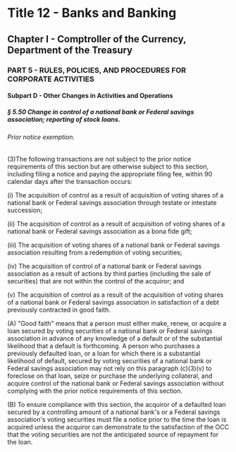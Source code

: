 
# Title 12 - Banks and Banking
## Chapter I - Comptroller of the Currency, Department of the Treasury
### PART 5 - RULES, POLICIES, AND PROCEDURES FOR CORPORATE ACTIVITIES
#### Subpart D - Other Changes in Activities and Operations
##### § 5.50 Change in control of a national bank or Federal savings association; reporting of stock loans.
###### Prior notice exemption.

(3)The following transactions are not subject to the prior notice requirements of this section but are otherwise subject to this section, including filing a notice and paying the appropriate filing fee, within 90 calendar days after the transaction occurs:

(i) The acquisition of control as a result of acquisition of voting shares of a national bank or Federal savings association through testate or intestate succession;

(ii) The acquisition of control as a result of acquisition of voting shares of a national bank or Federal savings association as a bona fide gift;

(iii) The acquisition of voting shares of a national bank or Federal savings association resulting from a redemption of voting securities;

(iv) The acquisition of control of a national bank or Federal savings association as a result of actions by third parties (including the sale of securities) that are not within the control of the acquiror; and

(v) The acquisition of control as a result of the acquisition of voting shares of a national bank or Federal savings association in satisfaction of a debt previously contracted in good faith.

(A) "Good faith" means that a person must either make, renew, or acquire a loan secured by voting securities of a national bank or Federal savings association in advance of any knowledge of a default or of the substantial likelihood that a default is forthcoming. A person who purchases a previously defaulted loan, or a loan for which there is a substantial likelihood of default, secured by voting securities of a national bank or Federal savings association may not rely on this paragraph (c)(3)(v) to foreclose on that loan, seize or purchase the underlying collateral, and acquire control of the national bank or Federal savings association without complying with the prior notice requirements of this section.

(B) To ensure compliance with this section, the acquiror of a defaulted loan secured by a controlling amount of a national bank's or a Federal savings association's voting securities must file a notice prior to the time the loan is acquired unless the acquiror can demonstrate to the satisfaction of the OCC that the voting securities are not the anticipated source of repayment for the loan.
